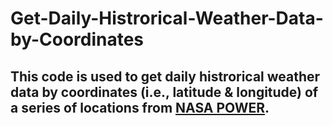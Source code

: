 # Get-Daily-Histrorical-Weather-Data-by-Coordinates
## This code is used to get daily histrorical weather data by coordinates (i.e., latitude &amp; longitude) of a series of locations from [NASA POWER](https://power.larc.nasa.gov/data-access-viewer/).
